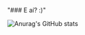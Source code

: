 "### E aí? :)" 

![Anurag's GitHub stats](https://github-readme-stats.vercel.app/api?username=Endril18&count_private=true)
